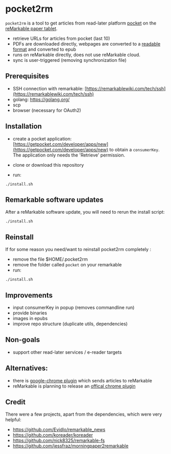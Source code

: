 # pocket2rm
`pocket2rm` is a tool to get articles from read-later platform [pocket](https://app.getpocket.com/) on the [reMarkable paper tablet](https://remarkable.com/). 

- retrieve URLs for articles from pocket (last 10)
- PDFs are downloaded directly, webpages are converted to a [readable format](https://github.com/go-shiori/go-readability) and converted to epub
- runs on reMarkable directly, does not use reMarkable cloud.
- sync is user-triggered (removing synchronization file)

## Prerequisites
- SSH connection with remarkable: [https://remarkablewiki.com/tech/ssh](https://remarkablewiki.com/tech/ssh)
- golang: https://golang.org/
- scp
- browser (necessary for OAuth2)

## Installation
- create a pocket application: [https://getpocket.com/developer/apps/new](https://getpocket.com/developer/apps/new) to obtain a `consumerKey`. The application only needs the 'Retrieve' permission.

- clone or download this repository
- run:

```
./install.sh
```

## Remarkable software updates
After a reMarkable software update, you will need to rerun the install script:

```
./install.sh
```

## Reinstall

If for some reason you need/want to reinstall pocket2rm completely :

- remove the file $HOME/.pocket2rm
- remove the folder called `pocket` on your remarkable
- run:

```
./install.sh
```

## Improvements
- input consumerKey in popup (removes commandline run)
- provide binaries
- images in epubs
- improve repo structure (duplicate utils, dependencies)

## Non-goals
- support other read-later services / e-reader targets

## Alternatives:
- there is [google-chrome plugin](https://chrome.google.com/webstore/detail/send-to-remarkable/mcfkooagiaelmfpkgegmbobdcpcbdbgh) which sends articles to reMarkable
- reMarkable is planning to release an [offical chrome plugin](https://support.remarkable.com/hc/en-us/articles/360006830977-Read-on-reMarkable-Google-Chrome-plug-in)

## Credit
There were a few projects, apart from the dependencies, which were very helpful:
- https://github.com/Evidlo/remarkable_news
- https://github.com/koreader/koreader
- https://github.com/nick8325/remarkable-fs
- https://github.com/jessfraz/morningpaper2remarkable
